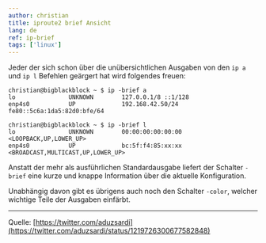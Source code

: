```yaml
---
author: christian
title: iproute2 brief Ansicht
lang: de
ref: ip-brief
tags: ['linux']
---
```


Jeder der sich schon über die unübersichtlichen Ausgaben von den
`ip a` und `ip l` Befehlen geärgert hat wird folgendes freuen:

```
christian@bigblackblock ~ $ ip -brief a
lo               UNKNOWN        127.0.0.1/8 ::1/128
enp4s0           UP             192.168.42.50/24 fe80::5c6a:1da5:82d0:bfe/64

christian@bigblackblock ~ $ ip -brief l
lo               UNKNOWN        00:00:00:00:00:00 <LOOPBACK,UP,LOWER_UP>
enp4s0           UP             bc:5f:f4:85:xx:xx <BROADCAST,MULTICAST,UP,LOWER_UP>
```

Anstatt der mehr als ausführlichen Standardausgabe liefert
der Schalter `-brief` eine kurze und knappe Information über
die aktuelle Konfiguration.

Unabhängig davon gibt es übrigens auch noch den Schalter `-color`,
welcher wichtige Teile der Ausgaben einfärbt.

---
Quelle: [https://twitter.com/aduzsardi](https://twitter.com/aduzsardi/status/1219726300677582848)
